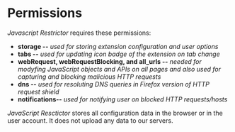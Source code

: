# Permissions

*Javascript Restrictor* requires these permissions:
 * **storage --** *used for storing extension configuration and user options*
 * **tabs --** *used for updating icon badge of the extension on tab change*
 * **webRequest, webRequestBlocking, and all_urls --** *needed for modyfing JavaScript objects and APIs on all pages and also used for capturing and blocking malicious HTTP requests*
 * **dns --** *used for resoluting DNS queries in Firefox version of HTTP request shield*
 * **notifications--** *used for notifying user on blocked HTTP requests/hosts*

*JavaScript Resctictor* stores all configuration data in the browser or in the user account. It does
not upload any data to our servers.

